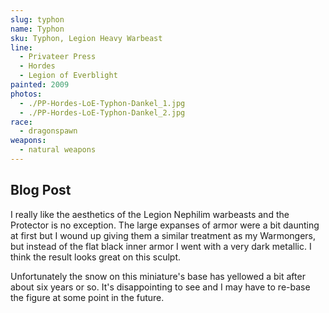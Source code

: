 ```yaml
---
slug: typhon
name: Typhon
sku: Typhon, Legion Heavy Warbeast
line:
  - Privateer Press
  - Hordes
  - Legion of Everblight
painted: 2009
photos:
  - ./PP-Hordes-LoE-Typhon-Dankel_1.jpg
  - ./PP-Hordes-LoE-Typhon-Dankel_2.jpg
race:
  - dragonspawn
weapons:
  - natural weapons
---
```


## Blog Post

I really like the aesthetics of the Legion Nephilim warbeasts and the Protector is no exception. The large expanses of armor were a bit daunting at first but I wound up giving them a similar treatment as my Warmongers, but instead of the flat black inner armor I went with a very dark metallic. I think the result looks great on this sculpt.

Unfortunately the snow on this miniature's base has yellowed a bit after about six years or so. It's disappointing to see and I may have to re-base the figure at some point in the future.
